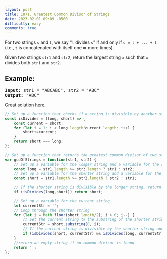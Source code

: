 ```yaml
---
layout: post
title: 1071. Greatest Common Divisor of Strings
date: 2023-02-01 09:09 -0500
difficulty: easy
comments: true
---
```

For two strings `s` and `t`, we say "`t` divides `s`" if and only if `s = t + ... + t` (i.e., `t` is concatenated with itself one or more times).

Given two strings `str1` and `str2`, return the largest string `x` such that `x` divides both `str1` and `str2`.

## Example: 
<pre><strong>Input:</strong> str1 = "ABCABC", str2 = "ABC"
<strong>Output:</strong> "ABC"
</pre>

Great solution [here.](https://leetcode.com/problems/greatest-common-divisor-of-strings/solutions/2641769/js-very-easy-solution-faster-than-99/?orderBy=hot&languageTags=javascript)

```javascript
// Set up a function that checks if a string is divisible by another string
const isDivides = (long, short) => {
    const current = short;
    for (let i = 1; i < long.length/current.length; i++) {
        short+=current;
    }
    return short === long;
};

// Set up a function that returns the greatest common divisor of two strings
var gcdOfStrings = function(str1, str2) {
    // Set up a variable for the longer string and a variable for the shorter string
    const long = str1.length >= str2.length ? str1 : str2;
    // Set up a variable for the shorter string and a variable for the longer string
    const short = str1.length >= str2.length ? str2 : str1;

    // If the shorter string is divisible by the longer string, return the shorter string
    if (isDivides(long,short)) return short;

    // Set up a variable for the current string
    let currentStr = '';
    // Loop through the shorter string
    for (let i = Math.floor(short.length/2); i > 0; i--) {
        // Set the current string to the substring of the shorter string from 0 to i
        currentStr = short.substring(0, i);
        // If the current string is divisible by the shorter string and the longer string, return the current string
        if (isDivides(short, currentStr) && isDivides(long, currentStr)) return currentStr;
    }
    //return an empty string if no common divisor is found
    return '';
};

```